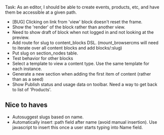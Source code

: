Task: As an editor, I should be able to create events, products, etc, and have them be accessible at a given path.

* [BUG] Clicking on link from 'view' block doesn't reset the frame.
* Show the 'render' of the block rather than another view.
* Need to show draft of block when not logged in and not looking at the preview.
* Add route for slug to content_blocks DSL. (mount_browsercms will need to iterate over all content blocks and add blocks/:slug)
* Put slug on section_nodes table.
* Test behavior for other blocks
* Select a template to view a content type. Use the same template for each instance.
* Generate a new section when adding the first item of content (rather than as a seed)
* Show Publish status and usage data on toolbar. Need a way to get back to list of 'Products'.

## Nice to haves

* Autosuggest slugs based on name.
* Automatically insert :path field after name (avoid manual insertion). Use javascript to insert this once a user starts typing into Name field.